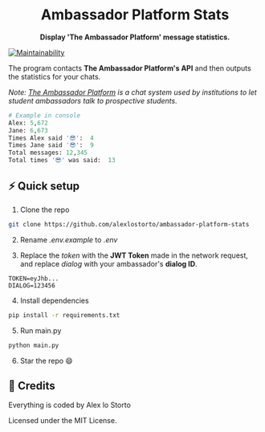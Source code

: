 <h1 align="center">Ambassador Platform Stats</h1>

<p align="center">
  <b>Display 'The Ambassador Platform' message statistics.</b>
</p>

[![Maintainability](https://img.shields.io/codeclimate/maintainability/alexlostorto/ambassador-platform-stats?style=for-the-badge&message=Code+Climate&labelColor=222222&logo=Code+Climate&logoColor=FFFFFF)](https://codeclimate.com/github/alexlostorto/ambassador-platform-stats/maintainability)

The program contacts **The Ambassador Platform's API** and then outputs the statistics for your chats.

_Note: [The Ambassador Platform](https://www.theambassadorplatform.com/) is a chat system used by institutions to let student ambassadors talk to prospective students._

```python
# Example in console
Alex: 5,672
Jane: 6,673
Times Alex said '😎':  4
Times Jane said '😎':  9
Total messages: 12,345
Total times '😎' was said:  13
```

## ⚡ Quick setup

1. Clone the repo

```bash
git clone https://github.com/alexlostorto/ambassador-platform-stats
```

2. Rename _.env.example_ to _.env_

3. Replace the _token_ with the **JWT Token** made in the network request, and replace _dialog_ with your ambassador's **dialog ID**.

```env
TOKEN=eyJhb...
DIALOG=123456
```

4. Install dependencies

```bash
pip install -r requirements.txt
```

5. Run main.py

```bash
python main.py
```

6. Star the repo 😄

## 📜 Credits

Everything is coded by Alex lo Storto

Licensed under the MIT License.
